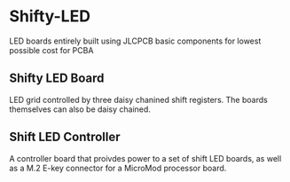 # Shifty-LED
LED boards entirely built using JLCPCB basic components for lowest possible cost for PCBA

## Shifty LED Board
LED grid controlled by three daisy chanined shift registers. The boards themselves can also be daisy chained.

## Shift LED Controller
A controller board that proivdes power to a set of shift LED boards, as well as a M.2 E-key connector for a MicroMod processor board.
